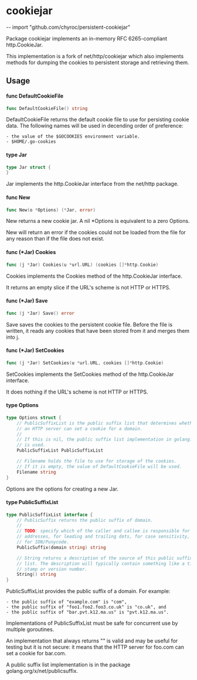 # cookiejar
--
    import "github.com/chyroc/persistent-cookiejar"

Package cookiejar implements an in-memory RFC 6265-compliant http.CookieJar.

This implementation is a fork of net/http/cookiejar which also implements
methods for dumping the cookies to persistent storage and retrieving them.

## Usage

#### func  DefaultCookieFile

```go
func DefaultCookieFile() string
```
DefaultCookieFile returns the default cookie file to use for persisting cookie
data. The following names will be used in decending order of preference:

    - the value of the $GOCOOKIES environment variable.
    - $HOME/.go-cookies

#### type Jar

```go
type Jar struct {
}
```

Jar implements the http.CookieJar interface from the net/http package.

#### func  New

```go
func New(o *Options) (*Jar, error)
```
New returns a new cookie jar. A nil *Options is equivalent to a zero Options.

New will return an error if the cookies could not be loaded from the file for
any reason than if the file does not exist.

#### func (*Jar) Cookies

```go
func (j *Jar) Cookies(u *url.URL) (cookies []*http.Cookie)
```
Cookies implements the Cookies method of the http.CookieJar interface.

It returns an empty slice if the URL's scheme is not HTTP or HTTPS.

#### func (*Jar) Save

```go
func (j *Jar) Save() error
```
Save saves the cookies to the persistent cookie file. Before the file is
written, it reads any cookies that have been stored from it and merges them into
j.

#### func (*Jar) SetCookies

```go
func (j *Jar) SetCookies(u *url.URL, cookies []*http.Cookie)
```
SetCookies implements the SetCookies method of the http.CookieJar interface.

It does nothing if the URL's scheme is not HTTP or HTTPS.

#### type Options

```go
type Options struct {
	// PublicSuffixList is the public suffix list that determines whether
	// an HTTP server can set a cookie for a domain.
	//
	// If this is nil, the public suffix list implementation in golang.org/x/net/publicsuffix
	// is used.
	PublicSuffixList PublicSuffixList

	// Filename holds the file to use for storage of the cookies.
	// If it is empty, the value of DefaultCookieFile will be used.
	Filename string
}
```

Options are the options for creating a new Jar.

#### type PublicSuffixList

```go
type PublicSuffixList interface {
	// PublicSuffix returns the public suffix of domain.
	//
	// TODO: specify which of the caller and callee is responsible for IP
	// addresses, for leading and trailing dots, for case sensitivity, and
	// for IDN/Punycode.
	PublicSuffix(domain string) string

	// String returns a description of the source of this public suffix
	// list. The description will typically contain something like a time
	// stamp or version number.
	String() string
}
```

PublicSuffixList provides the public suffix of a domain. For example:

    - the public suffix of "example.com" is "com",
    - the public suffix of "foo1.foo2.foo3.co.uk" is "co.uk", and
    - the public suffix of "bar.pvt.k12.ma.us" is "pvt.k12.ma.us".

Implementations of PublicSuffixList must be safe for concurrent use by multiple
goroutines.

An implementation that always returns "" is valid and may be useful for testing
but it is not secure: it means that the HTTP server for foo.com can set a cookie
for bar.com.

A public suffix list implementation is in the package
golang.org/x/net/publicsuffix.
